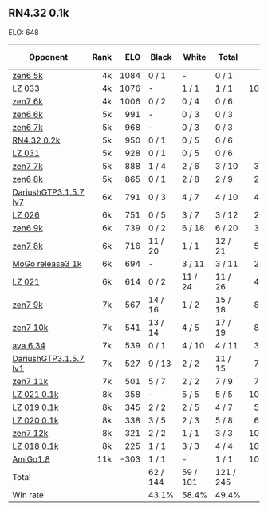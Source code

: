 ## RN4.32 0.1k ##

ELO: 648

Opponent | Rank | ELO | Black | White | Total | Win rate
---------|-----:|----:|-------|-------|-------|-------:
[zen6 5k](zen6%205k.md) | 4k | 1084 | 0 / 1 | - | 0 / 1 | 0.0%
[LZ 033](LZ%20033.md) | 4k | 1076 | - | 1 / 1 | 1 / 1 | 100.0%
[zen7 6k](zen7%206k.md) | 4k | 1006 | 0 / 2 | 0 / 4 | 0 / 6 | 0.0%
[zen6 6k](zen6%206k.md) | 5k | 991 | - | 0 / 3 | 0 / 3 | 0.0%
[zen6 7k](zen6%207k.md) | 5k | 968 | - | 0 / 3 | 0 / 3 | 0.0%
[RN4.32 0.2k](RN4.32%200.2k.md) | 5k | 950 | 0 / 1 | 0 / 5 | 0 / 6 | 0.0%
[LZ 031](LZ%20031.md) | 5k | 928 | 0 / 1 | 0 / 5 | 0 / 6 | 0.0%
[zen7 7k](zen7%207k.md) | 5k | 888 | 1 / 4 | 2 / 6 | 3 / 10 | 30.0%
[zen6 8k](zen6%208k.md) | 5k | 865 | 0 / 1 | 2 / 8 | 2 / 9 | 22.2%
[DariushGTP3.1.5.7 lv7](DariushGTP3.1.5.7%20lv7.md) | 6k | 791 | 0 / 3 | 4 / 7 | 4 / 10 | 40.0%
[LZ 026](LZ%20026.md) | 6k | 751 | 0 / 5 | 3 / 7 | 3 / 12 | 25.0%
[zen6 9k](zen6%209k.md) | 6k | 739 | 0 / 2 | 6 / 18 | 6 / 20 | 30.0%
[zen7 8k](zen7%208k.md) | 6k | 716 | 11 / 20 | 1 / 1 | 12 / 21 | 57.1%
[MoGo release3 1k](MoGo%20release3%201k.md) | 6k | 694 | - | 3 / 11 | 3 / 11 | 27.3%
[LZ 021](LZ%20021.md) | 6k | 614 | 0 / 2 | 11 / 24 | 11 / 26 | 42.3%
[zen7 9k](zen7%209k.md) | 7k | 567 | 14 / 16 | 1 / 2 | 15 / 18 | 83.3%
[zen7 10k](zen7%2010k.md) | 7k | 541 | 13 / 14 | 4 / 5 | 17 / 19 | 89.5%
[aya 6.34](aya%206.34.md) | 7k | 539 | 0 / 1 | 4 / 10 | 4 / 11 | 36.4%
[DariushGTP3.1.5.7 lv1](DariushGTP3.1.5.7%20lv1.md) | 7k | 527 | 9 / 13 | 2 / 2 | 11 / 15 | 73.3%
[zen7 11k](zen7%2011k.md) | 7k | 501 | 5 / 7 | 2 / 2 | 7 / 9 | 77.8%
[LZ 021 0.1k](LZ%20021%200.1k.md) | 8k | 358 | - | 5 / 5 | 5 / 5 | 100.0%
[LZ 019 0.1k](LZ%20019%200.1k.md) | 8k | 345 | 2 / 2 | 2 / 5 | 4 / 7 | 57.1%
[LZ 020 0.1k](LZ%20020%200.1k.md) | 8k | 338 | 3 / 5 | 2 / 3 | 5 / 8 | 62.5%
[zen7 12k](zen7%2012k.md) | 8k | 321 | 2 / 2 | 1 / 1 | 3 / 3 | 100.0%
[LZ 018 0.1k](LZ%20018%200.1k.md) | 8k | 225 | 1 / 1 | 3 / 3 | 4 / 4 | 100.0%
[AmiGo1.8](AmiGo1.8.md) | 11k | -303 | 1 / 1 | - | 1 / 1 | 100.0%
Total | | | 62 / 144 | 59 / 101 | 121 / 245 | 
Win rate| | | 43.1% | 58.4% | 49.4% | 
